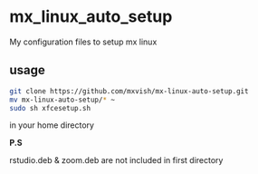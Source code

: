 # mx_linux_auto_setup
My configuration files to setup mx linux

## usage
```sh
git clone https://github.com/mxvish/mx-linux-auto-setup.git
mv mx-linux-auto-setup/* ~
sudo sh xfcesetup.sh
```
in your home directory

<b>P.S</b>

rstudio.deb & zoom.deb are not included in first directory
